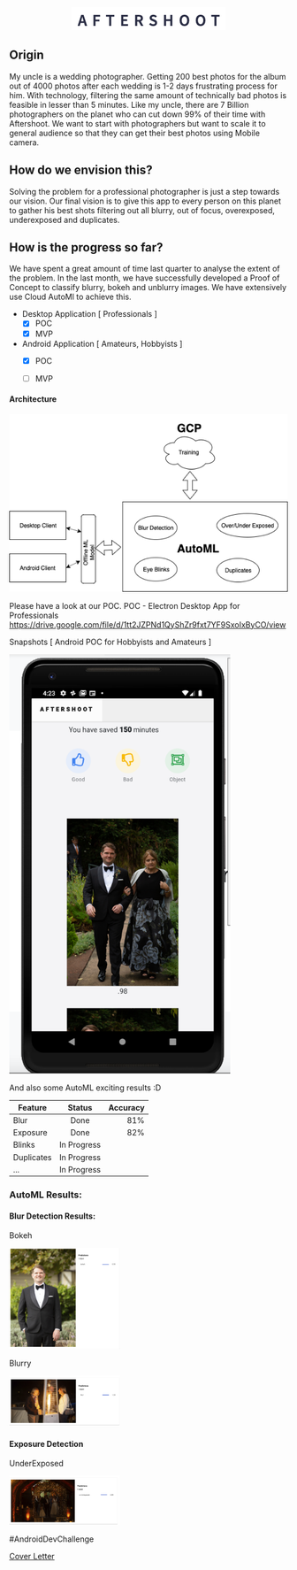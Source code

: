 <p align='center'>
  <img src='images/Screenshot 2019-12-03 at 8.24.22 PM.png' alt='logo'>
</p>

## Origin 
My uncle is a wedding photographer. Getting 200 best photos for the album out of 4000 photos after each wedding is 1-2 days frustrating process for him. With technology, filtering the same amount of technically bad photos is feasible in lesser than 5 minutes. Like my uncle, there are 7 Billion photographers on the planet who can cut down 99% of their time with Aftershoot.
We want to start with photographers but want to scale it to general audience so that they can get their best photos using Mobile camera. 

## How do we envision this?
Solving the problem for a professional photographer is just a step towards our vision. Our final vision is to give this app to every person on this planet to gather his best shots filtering out all blurry, out of focus, overexposed, underexposed and duplicates.

## How is the progress so far?
We have spent a great amount of time last quarter to analyse the extent of the problem. In the last month, we have successfully developed a Proof of Concept to classify blurry, bokeh and unblurry images. We have extensively use Cloud AutoMl to achieve this. 

- Desktop Application [ Professionals ]
  - [x] POC 
  - [x] MVP

- Android Application [ Amateurs, Hobbyists ] 
  - [x] POC 
  - [ ] MVP 


#### Architecture
<img src='images/Architecture.png' alt='architecture'>

Please have a look at our POC.
POC - Electron Desktop App for Professionals 
https://drive.google.com/file/d/1tt2JZPNd1QyShZr9fxt7YF9SxoIxByCO/view

Snapshots [ Android POC for Hobbyists and Amateurs ]
<p>
  <img src='images/Screenshot 2019-12-06 at 4.23.51 PM.png' alt='shots' width='400'>
</p>

And also some AutoML exciting results :D

| Feature       | Status        |Accuracy|
| ------------- |:-------------:| -----:|
| Blur          | Done          | 81%   |
| Exposure      | Done          | 82%   |
| Blinks        | In Progress   |       |
| Duplicates    | In Progress   |       |
| ...           | In Progress   |       |

### AutoML Results:
<h4>Blur Detection Results:</h4>
<p>Bokeh</p>
<img src='./images/1.png' style='max-width: 200px' alt='bokeh'/>
<p>Blurry</p>
<img src='./images/2.png' style='max-width: 200px' alt='blurry'/>
<h4>Exposure Detection</h4>
<p>UnderExposed</p>
<img src='./images/underexposed.png' style='max-width: 200px' alt='underexposed'/>


<p>#AndroidDevChallenge</p>
<a href='https://github.com/aayusharora/Aftershoot/blob/master/cover-letter.md'>Cover Letter</a>
